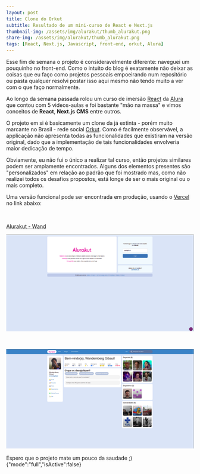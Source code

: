 ```yaml
---
layout: post
title: Clone do Orkut
subtitle: Resultado de um mini-curso de React e Next.js
thumbnail-img: /assets/img/alurakut/thumb_alurakut.png
share-img: /assets/img/alurakut/thumb_alurakut.png
tags: [React, Next.js, Javascript, front-end, orkut, Alura]
---
```


Esse fim de semana o projeto é consideravelmente diferente: naveguei um pouquinho no front-end. Como o intuito do blog é exatamente não deixar as coisas que eu faço como projetos pessoais empoeirando num repositório ou pasta qualquer resolvi postar isso aqui mesmo não tendo muito a ver com o que faço normalmente.

Ao longo da semana passada rolou um curso de imersão [React](https://pt-br.reactjs.org/) da [Alura](https://www.alura.com.br/) que contou com 5 videos-aulas e foi bastante "mão na massa" e vimos conceitos de **React**, **Next.js** **CMS** entre outros.


O projeto em si é basicamente um clone da já extinta - porém muito marcante no Brasil - rede social [Orkut](https://pt.wikipedia.org/wiki/Orkut). Como é facilmente observável, a applicação não apresenta todas as funcionalidades que existiram na versão original, dado que a implementação de tais funcionalidades envolveria maior dedicação de tempo.

Obviamente, eu não fui o único a realizar tal curso, então projetos similares podem ser amplamente encontrados. Alguns dos elementos presentes são "personalizados" em relação ao padrão que foi mostrado mas, como não realizei todos os desafios propostos, está longe de ser o mais original ou o mais completo.

Uma versão funcional pode ser encontrada em produção, usando o [Vercel](https://vercel.com) no link abaixo: 

<br>

  [Alurakut - Wand](https://alurakut-mocha-one.vercel.app/login) 
  
  

![login](/assets/img/alurakut/login.png "página de login")

<br>

![home](/assets/img/alurakut/home.png "página principal")


Espero que o projeto mate um pouco da saudade ;)
{"mode":"full","isActive":false}
